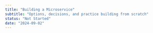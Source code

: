 ```yaml
---
title: "Building a Microservice"
subtitle: "Options, decisions, and practice building from scratch"
status: "Not Started"
date: "2024-09-02"
---
```

